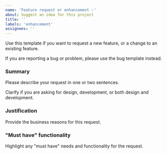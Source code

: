 ```yaml
---
name: 'Feature request or enhancement 💡'
about: Suggest an idea for this project
title: ''
labels: 'enhancement'
assignees: ''
---
```



Use this template if you want to request a new feature, or a change to an
existing feature.

If you are reporting a bug or problem, please use the bug template instead.

### Summary

Please describe your request in one or two sentences.

Clarify if you are asking for design, development, or both design and
development.

### Justification

Provide the business reasons for this request.

### "Must have" functionality

Highlight any "must have" needs and functionality for the request.

<!-- Provide as much useful information as you can -->